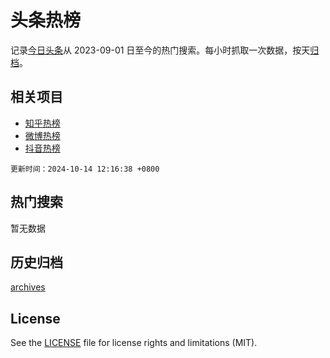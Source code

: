 # 头条热榜

记录[今日头条](https://www.toutiao.com/)从 2023-09-01 日至今的热门搜索。每小时抓取一次数据，按天[归档](archives)。

## 相关项目

- [知乎热榜](https://github.com/hotarchive/zhihu)
- [微博热榜](https://github.com/hotarchive/weibo)
- [抖音热榜](https://github.com/hotarchive/douyin)


`更新时间：2024-10-14 12:16:38 +0800`

## 热门搜索

暂无数据

## 历史归档

[archives](archives)

## License

See the [LICENSE](LICENSE) file for license rights and limitations (MIT).
